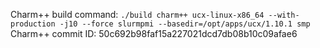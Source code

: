 Charm++ build command: ```./build charm++ ucx-linux-x86_64 --with-production -j10 --force slurmpmi --basedir=/opt/apps/ucx/1.10.1 smp```
Charm++ commit ID: 50c692b98faf15a227021dcd7db08b10c09afae6
